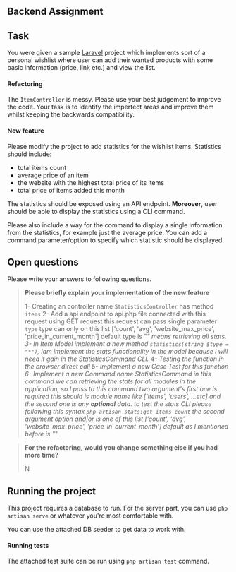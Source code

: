 ## Backend Assignment

## Task
You were given a sample [Laravel][laravel] project which implements sort of a personal wishlist
where user can add their wanted products with some basic information (price, link etc.) and
view the list.

#### Refactoring
The `ItemController` is messy. Please use your best judgement to improve the code. Your task
is to identify the imperfect areas and improve them whilst keeping the backwards compatibility.

#### New feature
Please modify the project to add statistics for the wishlist items. Statistics should include:

- total items count
- average price of an item
- the website with the highest total price of its items
- total price of items added this month

The statistics should be exposed using an API endpoint. **Moreover**, user should be able to
display the statistics using a CLI command.

Please also include a way for the command to display a single information from the statistics,
for example just the average price. You can add a command parameter/option to specify which
statistic should be displayed.

## Open questions
Please write your answers to following questions.

> **Please briefly explain your implementation of the new feature**  
>  
> 1- Creating an controller name `StatisticsController` has method `items`
> 2- Add a api endpoint to api.php file connected with this request using GET request this request can pass single parameter `type` type can only on this list ['count', 'avg', 'website_max_price', 'price_in_current_month'] default type is "*" means retrieving all stats.
> 3- In Item Model implement a new method `statistics(string $type = "*")`, Iam implement the stats functionality in the model because i will need it gain in the StatisticsCommand CLI.
> 4- Testing the function in the browser direct call
> 5- Implement a new Case Test for this function
> 6- Implement a new Command name StatisticsCommand in this command we can retrieving the stats for all modules 
 in the application, so I pass to this command two argument's first one is required this should is module name like ['items', 'users', ...etc] 
 and the second one is any **optional** data. 
 to test the stats CLI please following this syntax `php artisan stats:get items count` the second argument option and|or is one of this list ['count', 'avg', 'website_max_price', 'price_in_current_month'] default as I mentioned before is "*".

> **For the refactoring, would you change something else if you had more time?**  
>  
> N

## Running the project
This project requires a database to run. For the server part, you can use `php artisan serve`
or whatever you're most comfortable with.

You can use the attached DB seeder to get data to work with.

#### Running tests
The attached test suite can be run using `php artisan test` command.

[laravel]: https://laravel.com/docs/8.x
